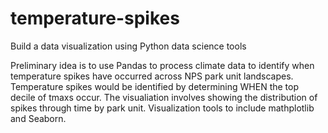 # temperature-spikes
Build a data visualization using Python data science tools

Preliminary idea is to use Pandas to process climate data to identify when temperature spikes have occurred across NPS park unit landscapes. Temperature spikes would be identified by determining WHEN the top decile of tmaxs occur. The visualiation involves showing the distribution of spikes through time by park unit. Visualization tools to include mathplotlib and Seaborn.



